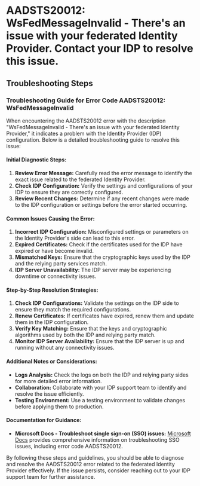 # AADSTS20012: WsFedMessageInvalid - There's an issue with your federated Identity Provider. Contact your IDP to resolve this issue.


## Troubleshooting Steps
### Troubleshooting Guide for Error Code AADSTS20012: WsFedMessageInvalid

When encountering the AADSTS20012 error with the description "WsFedMessageInvalid - There's an issue with your federated Identity Provider," it indicates a problem with the Identity Provider (IDP) configuration. Below is a detailed troubleshooting guide to resolve this issue:

#### Initial Diagnostic Steps:
1. **Review Error Message:** Carefully read the error message to identify the exact issue related to the federated Identity Provider.
2. **Check IDP Configuration:** Verify the settings and configurations of your IDP to ensure they are correctly configured.
3. **Review Recent Changes:** Determine if any recent changes were made to the IDP configuration or settings before the error started occurring.

#### Common Issues Causing the Error:
1. **Incorrect IDP Configuration:** Misconfigured settings or parameters on the Identity Provider's side can lead to this error.
2. **Expired Certificates:** Check if the certificates used for the IDP have expired or have become invalid.
3. **Mismatched Keys:** Ensure that the cryptographic keys used by the IDP and the relying party services match.
4. **IDP Server Unavailability:** The IDP server may be experiencing downtime or connectivity issues.

#### Step-by-Step Resolution Strategies:
1. **Check IDP Configurations:** Validate the settings on the IDP side to ensure they match the required configurations.
2. **Renew Certificates:** If certificates have expired, renew them and update them in the IDP configuration.
3. **Verify Key Matching:** Ensure that the keys and cryptographic algorithms used by both the IDP and relying party match.
4. **Monitor IDP Server Availability:** Ensure that the IDP server is up and running without any connectivity issues.

#### Additional Notes or Considerations:
- **Logs Analysis:** Check the logs on both the IDP and relying party sides for more detailed error information.
- **Collaboration:** Collaborate with your IDP support team to identify and resolve the issue efficiently.
- **Testing Environment:** Use a testing environment to validate changes before applying them to production.

#### Documentation for Guidance:
- **Microsoft Docs - Troubleshoot single sign-on (SSO) issues:** [Microsoft Docs](https://docs.microsoft.com/en-us/azure/active-directory/hybrid/tshoot-connect-federated-single-sign-on) provides comprehensive information on troubleshooting SSO issues, including error code AADSTS20012.

By following these steps and guidelines, you should be able to diagnose and resolve the AADSTS20012 error related to the federated Identity Provider effectively. If the issue persists, consider reaching out to your IDP support team for further assistance.